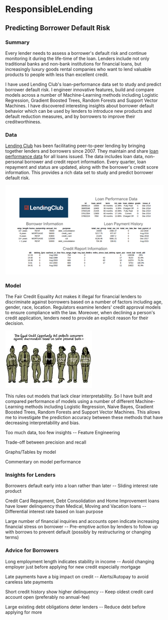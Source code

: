 # ResponsibleLending
## Predicting Borrower Default Risk

### Summary
Every lender needs to assess a borrower's default risk and continue monitoring it during the life-time of the loan. Lenders include not only traditional banks and non-bank institutions for financial loans, but increasingly luxury goods rental companies who want to lend valuable products to people with less than excellent credit.

I have used Lending Club's loan-performance data set to study and predict borrower default risk. I engineer innovative features, build and compare models across a number of Machine-Learning methods including Logistic Regression, Gradient Boosted Trees, Random Forests and Support Vector Machines. I have discovered interesting insights about borrower default behavior which can be used by lenders to introduce new products and default reduction measures, and by borrowers to improve their creditworthiness.

### Data
[Lending Club](https://www.lendingclub.com/) has been facilitating peer-to-peer lending by bringing together lenders and borrowers since 2007. They maintain and share [loan performance data](https://www.lendingclub.com/info/download-data.action) for all loans issued. The data includes loan data, non-personal borrower and credit report information. Every quarter, loan repayment and status are updated, along with the borrower's credit score information. This provides a rich data set to study and predict borrower default risk.


![](img/LC_Data2.png "Sample Data")


### Model 
The Fair Credit Equality Act makes it illegal for financial lenders to discriminate against borrowers based on a number of factors including age, gender, race, location. Regulators examine lenders' credit approval models to ensure compliance with the law. Moreover, when declining a person's credit application, lenders need to provide an explicit reason for their decision. 


![](img/EqualCreditOpportunityAct.jpeg "Equal Credit Opportunity Act")


This rules out models that lack clear interpretability. So I have built and compared performance of models using a number of different Machine-Learning methods including Logistic Regression, Naive Bayes, Gradient Boosted Trees, Random Forests and Support Vector Machines. This allows me to investigate the prediction accuracy between these methods that have decreasing interpretability and bias.


Too much data, too few insights -- Feature Engineering

Trade-off between precision and recall 

Graphs/Tables by model

Commentary on model performance

### Insights for Lenders

Borrowers default early into a loan rather than later -- Sliding interest rate product

Credit Card Repayment, Debt Consolidation and Home Improvement loans have lower delinquency than Medical, Moving and Vacation loans -- Differential interest rate based on loan purpose

Large number of financial inquiries and accounts open indicate increasing financial stress on borrower -- Pre-emptive action by lenders to follow up with borrows to prevent default (possibly by restructuring or changing terms)

### Advice for Borrowers

Long employment length indicates stability in income -- Avoid changing employer just before applying for new credit especially mortgage

Late payments have a big impact on credit -- Alerts/Autopay to avoid careless late payments

Short credit history show higher delinquency -- Keep oldest credit card account open (preferably no annual-fee)

Large existing debt obligations deter lenders -- Reduce debt before applying for more

